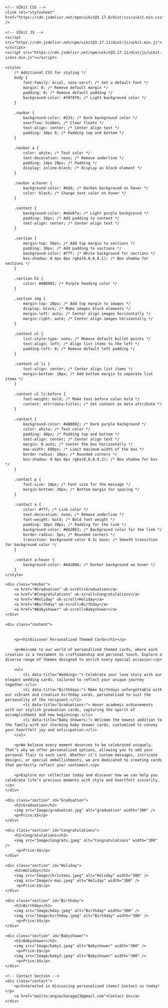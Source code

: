 <!DOCTYPE html>
<html>
<head>
    <title>Filigrana Designs</title>
    <link rel="stylesheet" href="CSS/cardstyle.css"/>

    <!-- UIkit CSS -->
    <link rel="stylesheet" href="https://cdn.jsdelivr.net/npm/uikit@3.17.8/dist/css/uikit.min.css" />
    
    <!-- UIkit JS -->
    <script src="https://cdn.jsdelivr.net/npm/uikit@3.17.11/dist/js/uikit.min.js"></script>
    <script src="https://cdn.jsdelivr.net/npm/uikit@3.17.11/dist/js/uikit-icons.min.js"></script>
    
    <style>
        /* Additional CSS for styling */
        body {
            font-family: Arial, sans-serif; /* Set a default font */
            margin: 0; /* Remove default margin */
            padding: 0; /* Remove default padding */
            background-color: #f0f0f0; /* Light background color */
        }

        .navbar {
            background-color: #333; /* Dark background color */
            overflow: hidden; /* Clear floats */
            text-align: center; /* Center align text */
            padding: 10px 0; /* Padding top and bottom */
        }

        .navbar a {
            color: white; /* Text color */
            text-decoration: none; /* Remove underline */
            padding: 14px 20px; /* Padding */
            display: inline-block; /* Display as block element */
        }

        .navbar a:hover {
            background-color: #ddd; /* Darken background on hover */
            color: black; /* Change text color on hover */
        }

        .content {
            background-color: #e6e6fa; /* Light purple background */
            padding: 20px; /* Add padding to content */
            text-align: center; /* Center align text */
        }

        .section {
            margin-top: 50px; /* Add top margin to sections */
            padding: 20px; /* Add padding to sections */
            background-color: #fff; /* White background for sections */
            box-shadow: 0 4px 8px rgba(0,0,0,0.1); /* Box shadow for sections */
        }

        .section h2 {
            color: #4B0082; /* Purple heading color */
        }

        .section img {
            margin-top: 20px; /* Add top margin to images */
            display: block; /* Make images block elements */
            margin-left: auto; /* Center align images horizontally */
            margin-right: auto; /* Center align images horizontally */
        }

        .content ul {
            list-style-type: none; /* Remove default bullet points */
            text-align: left; /* Align list items to the left */
            padding-left: 0; /* Remove default left padding */
        }

        .content ul li {
            text-align: center; /* Center align list items */
            margin-bottom: 10px; /* Add bottom margin to separate list items */
        }

        .content ul li:before {
            font-weight: bold; /* Make text before colon bold */
            content: attr(data-title); /* Set content as data attribute */
        }

        .contact {
            background-color: #4B0082; /* Dark purple background */
            color: white; /* Text color */
            padding: 40px; /* Padding top and bottom */
            text-align: center; /* Center align text */
            margin: 0 auto; /* Center the box horizontally */
            max-width: 600px; /* Limit maximum width of the box */
            border-radius: 10px; /* Rounded corners */
            box-shadow: 0 4px 8px rgba(0,0,0,0.2); /* Box shadow for box */
        }

        .contact p {
            font-size: 18px; /* Font size for the message */
            margin-bottom: 20px; /* Bottom margin for spacing */
        }

        .contact a {
            color: #fff; /* Link color */
            text-decoration: none; /* Remove underline */
            font-weight: bold; /* Bold font weight */
            padding: 10px 20px; /* Padding for the link */
            background-color: #8A2BE2; /* Background color for the link */
            border-radius: 5px; /* Rounded corners */
            transition: background-color 0.3s ease; /* Smooth transition for background color */
        }

        .contact a:hover {
            background-color: #6A1B9A; /* Darker background on hover */
        }
    </style>
</head>
<body>

    <div class="navbar">
        <a href="#Graduation" uk-scroll>Graduation</a>
        <a href="#Congratulations" uk-scroll>Congratulations</a>
        <a href="#Holiday" uk-scroll>Holiday</a>
        <a href="#Birthday" uk-scroll>Birthday</a>
        <a href="#Babyshower" uk-scroll>Babyshower</a>
    </div>

    <div class="content">
        

        <p><h1>Discover Personalized Themed Cards</h1></p>

        <p>Welcome to our world of personalized themed cards, where each creation is a testament to craftsmanship and personal touch. Explore a diverse range of themes designed to enrich every special occasion:</p>

        <ul>
            <li data-title="Weddings:"> Celebrate your love story with our elegant wedding cards, tailored to reflect your unique journey together.</li>
            <li data-title="Birthdays:"> Make birthdays unforgettable with our vibrant and creative birthday cards, personalized to suit the personality of the recipient.</li>
            <li data-title="Graduations:"> Honor academic achievements with our stylish graduation cards, capturing the spirit of accomplishment and new beginnings.</li>
            <li data-title="Baby Showers:"> Welcome the newest addition to the family with our charming baby shower cards, customized to convey your heartfelt joy and anticipation.</li>
        </ul>

        <p>We believe every moment deserves to be celebrated uniquely. That’s why we offer personalized options, allowing you to add your personal flair to each card. Whether it’s custom messages, intricate designs, or special embellishments, we are dedicated to creating cards that perfectly reflect your sentiment.</p>

        <p>Explore our collection today and discover how we can help you celebrate life’s precious moments with style and heartfelt sincerity.</p>
    </div>

    <div class="section" id="Graduation">
        <h2>Graduation</h2>
        <img src="Image/graduation.jpg" alt="graduation" width="300" />
        <p>Price:$$</p>
    </div>

    <div class="section" id="Congratulations">
        <h2>Congratulations</h2>
        <img src="Image/Congrats.jpeg" alt="Congratulations" width="300" />
         <p>Price:$$</p>
    </div>

    <div class="section" id="Holiday">
        <h2>Holiday</h2>
        <img src="Image/christmas.jpeg" alt="Holiday" width="300" />
        <img src="Image/x-mas.jpeg" alt="Holiday" width="300" />
         <p>Price:$$</p>
    </div>

    <div class="section" id="Birthday">
        <h2>Birthday</h2>
        <img src="Image/bday.jpeg" alt="Birthday" width="300" />
        <img src="Image/birthday.jpeg" alt="Birthday" width="300" />
         <p>Price:$$</p>
    </div>

    <div class="section" id="Babyshower">
        <h2>Babyshower</h2>
        <img src="Image/baby1.jpeg" alt="Babyshower" width="300" />
         <p>Price:$$</p>
        <img src="Image/baby2.jpeg" alt="Babyshower" width="300" />
         <p>Price:$$</p>
    </div>

    <!-- Contact Section -->
    <div class="contact">
        <p>Interested in discussing personalized items? Contact us today!</p>
        <a href="mailto:angiechanaga23@gmail.com">Contact Us</a>
    </div>

</body>
</html>
